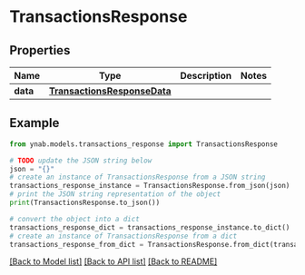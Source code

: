 # TransactionsResponse


## Properties

Name | Type | Description | Notes
------------ | ------------- | ------------- | -------------
**data** | [**TransactionsResponseData**](TransactionsResponseData.md) |  | 

## Example

```python
from ynab.models.transactions_response import TransactionsResponse

# TODO update the JSON string below
json = "{}"
# create an instance of TransactionsResponse from a JSON string
transactions_response_instance = TransactionsResponse.from_json(json)
# print the JSON string representation of the object
print(TransactionsResponse.to_json())

# convert the object into a dict
transactions_response_dict = transactions_response_instance.to_dict()
# create an instance of TransactionsResponse from a dict
transactions_response_from_dict = TransactionsResponse.from_dict(transactions_response_dict)
```
[[Back to Model list]](../README.md#documentation-for-models) [[Back to API list]](../README.md#documentation-for-api-endpoints) [[Back to README]](../README.md)


